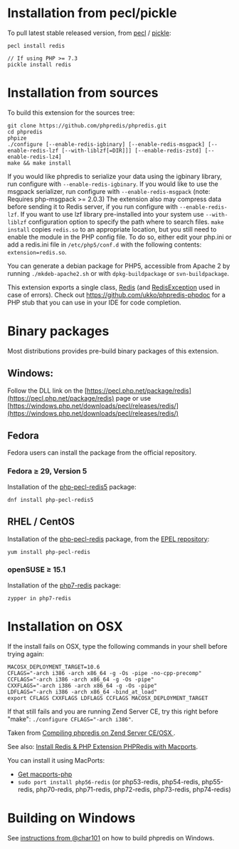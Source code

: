 # Installation from pecl/pickle

To pull latest stable released version, from [pecl](https://pecl.php.net/package/redis) / [pickle](https://wiki.php.net/rfc/deprecate-pear-include-composer):

~~~
pecl install redis

// If using PHP >= 7.3
pickle install redis
~~~

# Installation from sources

To build this extension for the sources tree:

~~~
git clone https://github.com/phpredis/phpredis.git
cd phpredis
phpize
./configure [--enable-redis-igbinary] [--enable-redis-msgpack] [--enable-redis-lzf [--with-liblzf[=DIR]]] [--enable-redis-zstd] [--enable-redis-lz4]
make && make install
~~~

If you would like phpredis to serialize your data using the igbinary library, run configure with `--enable-redis-igbinary`.
If you would like to use the msgpack serializer, run configure with `--enable-redis-msgpack` (note:  Requires php-msgpack >= 2.0.3)
The extension also may compress data before sending it to Redis server, if you run configure with `--enable-redis-lzf`. If you want to use lzf library pre-installed into your system use `--with-liblzf` configuration option to specify the path where to search files.
`make install` copies `redis.so` to an appropriate location, but you still need to enable the module in the PHP config file. To do so, either edit your php.ini or add a redis.ini file in `/etc/php5/conf.d` with the following contents: `extension=redis.so`.

You can generate a debian package for PHP5, accessible from Apache 2 by running `./mkdeb-apache2.sh` or with `dpkg-buildpackage` or `svn-buildpackage`.

This extension exports a single class, [Redis](./README.md#class-redis) (and [RedisException](./README.md#class-redisexception) used in case of errors). Check out https://github.com/ukko/phpredis-phpdoc for a PHP stub that you can use in your IDE for code completion.


# Binary packages

Most distributions provides pre-build binary packages of this extension.

## Windows:

Follow the DLL link on the [https://pecl.php.net/package/redis](https://pecl.php.net/package/redis) page or use [https://windows.php.net/downloads/pecl/releases/redis/](https://windows.php.net/downloads/pecl/releases/redis/)

## Fedora

Fedora users can install the package from the official repository.

### Fedora ≥ 29, Version 5

Installation of the [php-pecl-redis5](https://apps.fedoraproject.org/packages/php-pecl-redis5) package:

~~~
dnf install php-pecl-redis5
~~~

## RHEL / CentOS

Installation of the [php-pecl-redis](https://apps.fedoraproject.org/packages/php-pecl-redis) package, from the [EPEL repository](https://fedoraproject.org/wiki/EPEL):

~~~
yum install php-pecl-redis
~~~

### openSUSE ≥ 15.1

Installation of the [php7-redis](https://software.opensuse.org/package/php7-redis?search_term=php7-redis) package:

~~~
zypper in php7-redis
~~~


# Installation on OSX

If the install fails on OSX, type the following commands in your shell before trying again:
~~~
MACOSX_DEPLOYMENT_TARGET=10.6
CFLAGS="-arch i386 -arch x86_64 -g -Os -pipe -no-cpp-precomp"
CCFLAGS="-arch i386 -arch x86_64 -g -Os -pipe"
CXXFLAGS="-arch i386 -arch x86_64 -g -Os -pipe"
LDFLAGS="-arch i386 -arch x86_64 -bind_at_load"
export CFLAGS CXXFLAGS LDFLAGS CCFLAGS MACOSX_DEPLOYMENT_TARGET
~~~

If that still fails and you are running Zend Server CE, try this right before "make": `./configure CFLAGS="-arch i386"`.

Taken from [Compiling phpredis on Zend Server CE/OSX ](http://www.tumblr.com/tagged/phpredis).

See also: [Install Redis & PHP Extension PHPRedis with Macports](http://www.lecloud.net/post/3378834922/install-redis-php-extension-phpredis-with-macports).

You can install it using MacPorts:

- [Get macports-php](https://www.macports.org/)
- `sudo port install php56-redis` (or php53-redis, php54-redis, php55-redis, php70-redis, php71-redis, php72-redis, php73-redis, php74-redis)

# Building on Windows

See [instructions from @char101](https://github.com/phpredis/phpredis/issues/213#issuecomment-11361242) on how to build phpredis on Windows.

